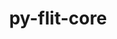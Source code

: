 ---
title: "py-flit-core"
layout: cache
categories: [package, develop-2023-05-21]
meta: {"versions": ["3.7.1"], "compilers": ["gcc@=11.1.0", "gcc@=11.3.0", "gcc@=12.1.0", "gcc@=7.3.1", "gcc@=7.5.0"], "oss": ["amzn2", "ubuntu18.04", "ubuntu20.04", "ubuntu22.04"], "platforms": ["linux"], "targets": ["aarch64", "neoverse_n1", "ppc64le", "x86_64_v3"], "stacks": ["aws-isc", "aws-isc-aarch64", "data-vis-sdk", "e4s", "e4s-power", "ml-linux-x86_64-cpu", "ml-linux-x86_64-cuda", "ml-linux-x86_64-rocm", "radiuss", "root", "tutorial"], "num_specs": 16, "num_specs_by_stack": {"root": 16, "aws-isc-aarch64": 2, "aws-isc": 1, "radiuss": 2, "e4s-power": 3, "data-vis-sdk": 4, "e4s": 2, "ml-linux-x86_64-cuda": 1, "ml-linux-x86_64-rocm": 1, "ml-linux-x86_64-cpu": 1, "tutorial": 1}}
spec_details: [{"hash": "nbj7zyr4lxn2z32y6nyi6spam6auusrn", "compiler": "gcc@=7.3.1", "versions": ["3.7.1"], "os": "amzn2", "platform": "linux", "target": "aarch64", "variants": ["build_system=python_pip"], "stacks": ["root", "aws-isc-aarch64"], "size": "-", "tarball": "https://binaries.spack.io/releases/develop-2023-05-21/build_cache/linux-amzn2-aarch64/gcc-7.3.1/py-flit-core-3.7.1/linux-amzn2-aarch64-gcc-7.3.1-py-flit-core-3.7.1-nbj7zyr4lxn2z32y6nyi6spam6auusrn.spack"}, {"hash": "e42knhmgs5djok6kldno2nazwsvb6fzy", "compiler": "gcc@=7.3.1", "versions": ["3.7.1"], "os": "amzn2", "platform": "linux", "target": "neoverse_n1", "variants": ["build_system=python_pip"], "stacks": ["root", "aws-isc-aarch64"], "size": "-", "tarball": "https://binaries.spack.io/releases/develop-2023-05-21/build_cache/linux-amzn2-neoverse_n1/gcc-7.3.1/py-flit-core-3.7.1/linux-amzn2-neoverse_n1-gcc-7.3.1-py-flit-core-3.7.1-e42knhmgs5djok6kldno2nazwsvb6fzy.spack"}, {"hash": "gcqv4ncjmdnsfoy37gwijdwlti2eq4aa", "compiler": "gcc@=7.3.1", "versions": ["3.7.1"], "os": "amzn2", "platform": "linux", "target": "x86_64_v3", "variants": ["build_system=python_pip"], "stacks": ["root", "aws-isc"], "size": "-", "tarball": "https://binaries.spack.io/releases/develop-2023-05-21/build_cache/linux-amzn2-x86_64_v3/gcc-7.3.1/py-flit-core-3.7.1/linux-amzn2-x86_64_v3-gcc-7.3.1-py-flit-core-3.7.1-gcqv4ncjmdnsfoy37gwijdwlti2eq4aa.spack"}, {"hash": "cvaw7d75ej76ns6seexqomwhkcitfq3o", "compiler": "gcc@=7.5.0", "versions": ["3.7.1"], "os": "ubuntu18.04", "platform": "linux", "target": "x86_64_v3", "variants": ["build_system=python_pip"], "stacks": ["root", "radiuss"], "size": "-", "tarball": "https://binaries.spack.io/releases/develop-2023-05-21/build_cache/linux-ubuntu18.04-x86_64_v3/gcc-7.5.0/py-flit-core-3.7.1/linux-ubuntu18.04-x86_64_v3-gcc-7.5.0-py-flit-core-3.7.1-cvaw7d75ej76ns6seexqomwhkcitfq3o.spack"}, {"hash": "dp6epbimnn5b6225vf5pd4rclcxrdx3d", "compiler": "gcc@=7.5.0", "versions": ["3.7.1"], "os": "ubuntu18.04", "platform": "linux", "target": "x86_64_v3", "variants": ["build_system=python_pip"], "stacks": ["root", "radiuss"], "size": "-", "tarball": "https://binaries.spack.io/releases/develop-2023-05-21/build_cache/linux-ubuntu18.04-x86_64_v3/gcc-7.5.0/py-flit-core-3.7.1/linux-ubuntu18.04-x86_64_v3-gcc-7.5.0-py-flit-core-3.7.1-dp6epbimnn5b6225vf5pd4rclcxrdx3d.spack"}, {"hash": "m5nppmi7ewxmbycvyok5ptv5qr4wtrnk", "compiler": "gcc@=11.1.0", "versions": ["3.7.1"], "os": "ubuntu20.04", "platform": "linux", "target": "ppc64le", "variants": ["build_system=python_pip"], "stacks": ["e4s-power", "root"], "size": "-", "tarball": "https://binaries.spack.io/releases/develop-2023-05-21/build_cache/linux-ubuntu20.04-ppc64le/gcc-11.1.0/py-flit-core-3.7.1/linux-ubuntu20.04-ppc64le-gcc-11.1.0-py-flit-core-3.7.1-m5nppmi7ewxmbycvyok5ptv5qr4wtrnk.spack"}, {"hash": "aruy5c3d6skvjw3rdzdzpygeqvj5wyg2", "compiler": "gcc@=11.1.0", "versions": ["3.7.1"], "os": "ubuntu20.04", "platform": "linux", "target": "ppc64le", "variants": ["build_system=python_pip"], "stacks": ["e4s-power", "root"], "size": "-", "tarball": "https://binaries.spack.io/releases/develop-2023-05-21/build_cache/linux-ubuntu20.04-ppc64le/gcc-11.1.0/py-flit-core-3.7.1/linux-ubuntu20.04-ppc64le-gcc-11.1.0-py-flit-core-3.7.1-aruy5c3d6skvjw3rdzdzpygeqvj5wyg2.spack"}, {"hash": "pyoq4wpgzvffvfb7rkqnpwkrvaymonef", "compiler": "gcc@=11.1.0", "versions": ["3.7.1"], "os": "ubuntu20.04", "platform": "linux", "target": "ppc64le", "variants": ["build_system=python_pip"], "stacks": ["e4s-power", "root"], "size": "-", "tarball": "https://binaries.spack.io/releases/develop-2023-05-21/build_cache/linux-ubuntu20.04-ppc64le/gcc-11.1.0/py-flit-core-3.7.1/linux-ubuntu20.04-ppc64le-gcc-11.1.0-py-flit-core-3.7.1-pyoq4wpgzvffvfb7rkqnpwkrvaymonef.spack"}, {"hash": "hsadyr5ihbmzztxixirvjhfidmd3pij4", "compiler": "gcc@=11.1.0", "versions": ["3.7.1"], "os": "ubuntu20.04", "platform": "linux", "target": "x86_64_v3", "variants": ["build_system=python_pip"], "stacks": ["root", "data-vis-sdk"], "size": "-", "tarball": "https://binaries.spack.io/releases/develop-2023-05-21/build_cache/linux-ubuntu20.04-x86_64_v3/gcc-11.1.0/py-flit-core-3.7.1/linux-ubuntu20.04-x86_64_v3-gcc-11.1.0-py-flit-core-3.7.1-hsadyr5ihbmzztxixirvjhfidmd3pij4.spack"}, {"hash": "j3lrlfp6acrvg67rnlh2bhqii5cirbk4", "compiler": "gcc@=11.1.0", "versions": ["3.7.1"], "os": "ubuntu20.04", "platform": "linux", "target": "x86_64_v3", "variants": ["build_system=python_pip"], "stacks": ["root", "e4s"], "size": "-", "tarball": "https://binaries.spack.io/releases/develop-2023-05-21/build_cache/linux-ubuntu20.04-x86_64_v3/gcc-11.1.0/py-flit-core-3.7.1/linux-ubuntu20.04-x86_64_v3-gcc-11.1.0-py-flit-core-3.7.1-j3lrlfp6acrvg67rnlh2bhqii5cirbk4.spack"}, {"hash": "4webmirp6fr73a5p7y4vvz24tf4j7tpb", "compiler": "gcc@=11.1.0", "versions": ["3.7.1"], "os": "ubuntu20.04", "platform": "linux", "target": "x86_64_v3", "variants": ["build_system=python_pip"], "stacks": ["root", "data-vis-sdk"], "size": "-", "tarball": "https://binaries.spack.io/releases/develop-2023-05-21/build_cache/linux-ubuntu20.04-x86_64_v3/gcc-11.1.0/py-flit-core-3.7.1/linux-ubuntu20.04-x86_64_v3-gcc-11.1.0-py-flit-core-3.7.1-4webmirp6fr73a5p7y4vvz24tf4j7tpb.spack"}, {"hash": "gray7vyrgwrc4qkzgkaau6ehclavlex4", "compiler": "gcc@=11.1.0", "versions": ["3.7.1"], "os": "ubuntu20.04", "platform": "linux", "target": "x86_64_v3", "variants": ["build_system=python_pip"], "stacks": ["root", "e4s"], "size": "-", "tarball": "https://binaries.spack.io/releases/develop-2023-05-21/build_cache/linux-ubuntu20.04-x86_64_v3/gcc-11.1.0/py-flit-core-3.7.1/linux-ubuntu20.04-x86_64_v3-gcc-11.1.0-py-flit-core-3.7.1-gray7vyrgwrc4qkzgkaau6ehclavlex4.spack"}, {"hash": "k2h4fchcb7annewknl7i7sxqw2jm2h7d", "compiler": "gcc@=11.1.0", "versions": ["3.7.1"], "os": "ubuntu20.04", "platform": "linux", "target": "x86_64_v3", "variants": ["build_system=python_pip"], "stacks": ["root", "data-vis-sdk"], "size": "-", "tarball": "https://binaries.spack.io/releases/develop-2023-05-21/build_cache/linux-ubuntu20.04-x86_64_v3/gcc-11.1.0/py-flit-core-3.7.1/linux-ubuntu20.04-x86_64_v3-gcc-11.1.0-py-flit-core-3.7.1-k2h4fchcb7annewknl7i7sxqw2jm2h7d.spack"}, {"hash": "dw6agcyewje3j3s7l4zar6onjnuqhq4r", "compiler": "gcc@=11.1.0", "versions": ["3.7.1"], "os": "ubuntu20.04", "platform": "linux", "target": "x86_64_v3", "variants": ["build_system=python_pip"], "stacks": ["root", "data-vis-sdk"], "size": "-", "tarball": "https://binaries.spack.io/releases/develop-2023-05-21/build_cache/linux-ubuntu20.04-x86_64_v3/gcc-11.1.0/py-flit-core-3.7.1/linux-ubuntu20.04-x86_64_v3-gcc-11.1.0-py-flit-core-3.7.1-dw6agcyewje3j3s7l4zar6onjnuqhq4r.spack"}, {"hash": "xw2goljd2n2lptut3okwgejfqupvpuhv", "compiler": "gcc@=11.3.0", "versions": ["3.7.1"], "os": "ubuntu22.04", "platform": "linux", "target": "x86_64_v3", "variants": ["build_system=python_pip"], "stacks": ["ml-linux-x86_64-cuda", "ml-linux-x86_64-rocm", "root", "ml-linux-x86_64-cpu"], "size": "-", "tarball": "https://binaries.spack.io/releases/develop-2023-05-21/build_cache/linux-ubuntu22.04-x86_64_v3/gcc-11.3.0/py-flit-core-3.7.1/linux-ubuntu22.04-x86_64_v3-gcc-11.3.0-py-flit-core-3.7.1-xw2goljd2n2lptut3okwgejfqupvpuhv.spack"}, {"hash": "ihmiu2736b5sbnmlv4cag5uqdlrpqulw", "compiler": "gcc@=12.1.0", "versions": ["3.7.1"], "os": "ubuntu22.04", "platform": "linux", "target": "x86_64_v3", "variants": ["build_system=python_pip"], "stacks": ["root", "tutorial"], "size": "-", "tarball": "https://binaries.spack.io/releases/develop-2023-05-21/build_cache/linux-ubuntu22.04-x86_64_v3/gcc-12.1.0/py-flit-core-3.7.1/linux-ubuntu22.04-x86_64_v3-gcc-12.1.0-py-flit-core-3.7.1-ihmiu2736b5sbnmlv4cag5uqdlrpqulw.spack"}]
---